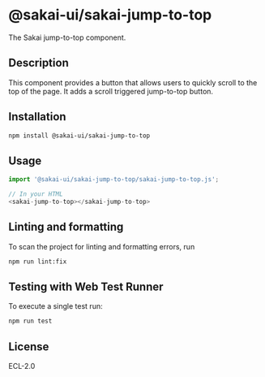 # @sakai-ui/sakai-jump-to-top

The Sakai jump-to-top component.

## Description

This component provides a button that allows users to quickly scroll to the top of the page. It adds a scroll triggered jump-to-top button.

## Installation

```bash
npm install @sakai-ui/sakai-jump-to-top
```

## Usage

```javascript
import '@sakai-ui/sakai-jump-to-top/sakai-jump-to-top.js';

// In your HTML
<sakai-jump-to-top></sakai-jump-to-top>
```

## Linting and formatting

To scan the project for linting and formatting errors, run

```bash
npm run lint:fix
```

## Testing with Web Test Runner

To execute a single test run:

```bash
npm run test
```

## License

ECL-2.0
